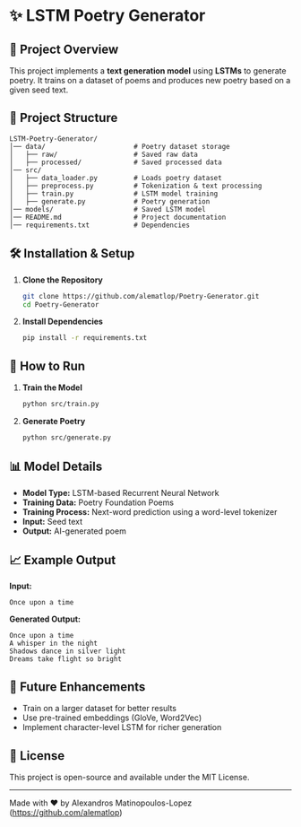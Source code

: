 # ✨ LSTM Poetry Generator

## 📌 Project Overview
This project implements a **text generation model** using **LSTMs** to generate poetry. It trains on a dataset of poems and produces new poetry based on a given seed text.

## 📂 Project Structure
```
LSTM-Poetry-Generator/
│── data/                      # Poetry dataset storage
│   ├── raw/                   # Saved raw data
│   ├── processed/             # Saved processed data
│── src/                        
│   ├── data_loader.py         # Loads poetry dataset
│   ├── preprocess.py          # Tokenization & text processing
│   ├── train.py               # LSTM model training
│   ├── generate.py            # Poetry generation
│── models/                    # Saved LSTM model
│── README.md                  # Project documentation
│── requirements.txt           # Dependencies
```

## 🛠️ Installation & Setup
1. **Clone the Repository**
   ```bash
   git clone https://github.com/alematlop/Poetry-Generator.git
   cd Poetry-Generator
   ```
2. **Install Dependencies**
   ```bash
   pip install -r requirements.txt
   ```

## 🚀 How to Run
1. **Train the Model**
   ```bash
   python src/train.py
   ```
2. **Generate Poetry**
   ```bash
   python src/generate.py
   ```

## 📊 Model Details
- **Model Type:** LSTM-based Recurrent Neural Network
- **Training Data:** Poetry Foundation Poems
- **Training Process:** Next-word prediction using a word-level tokenizer
- **Input:** Seed text
- **Output:** AI-generated poem

## 📈 Example Output
**Input:**
```text
Once upon a time
```

**Generated Output:**
```text
Once upon a time
A whisper in the night
Shadows dance in silver light
Dreams take flight so bright
```

## 🎯 Future Enhancements
- Train on a larger dataset for better results
- Use pre-trained embeddings (GloVe, Word2Vec)
- Implement character-level LSTM for richer generation

## 📝 License
This project is open-source and available under the MIT License.

---
Made with ❤️ by Alexandros Matinopoulos-Lopez (https://github.com/alematlop)

